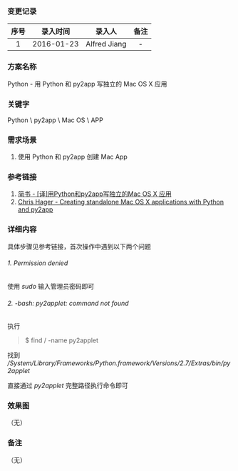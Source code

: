 ### 变更记录

| 序号 | 录入时间 | 录入人 | 备注 |
|:--------:|:--------:|:--------:|:--------:|
| 1 | 2016-01-23 | Alfred Jiang | - |

### 方案名称

Python - 用 Python 和 py2app 写独立的 Mac OS X 应用

### 关键字

Python \ py2app \ Mac OS \ APP

### 需求场景

1. 使用 Python 和 py2app 创建 Mac App

### 参考链接

1. [简书 - [译]用Python和py2app写独立的Mac OS X 应用](http://www.jianshu.com/p/afb6b2b97ce9)
2. [Chris Hager - Creating standalone Mac OS X applications with Python and py2app](https://www.metachris.com/2015/11/create-standalone-mac-os-x-applications-with-python-and-py2app/)

### 详细内容

具体步骤见参考链接，首次操作中遇到以下两个问题

###### 1. *Permission denied*

使用 *sudo* 输入管理员密码即可

###### 2. *-bash: py2applet: command not found* 

执行

>$ find / -name py2applet

找到 */System/Library/Frameworks/Python.framework/Versions/2.7/Extras/bin/py2applet*

直接通过 *py2applet* 完整路径执行命令即可

### 效果图
（无）

### 备注
（无）